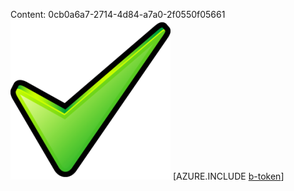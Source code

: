 Content: 0cb0a6a7-2714-4d84-a7a0-2f0550f05661![image](129a73a8-6bf6-40fe-8172-35fe387337c5.png)
[AZURE.INCLUDE [b-token](7ad29ba5-0d8d-4a18-a57d-08a2ace6bd4e.md)]
